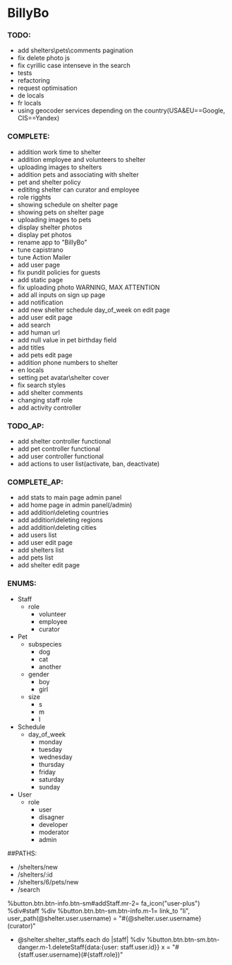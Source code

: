 # BillyBo

### TODO:
- add shelters\pets\comments pagination
- fix delete photo js
- fix cyrillic case intenseve in the search
- tests
- refactoring
- request optimisation
- de locals
- fr locals
- using geocoder services depending on the country(USA&EU==Google, CIS==Yandex)

### COMPLETE:
- addition work time to shelter
- addition employee and volunteers to shelter
- uploading images to shelters
- addition pets and associating with shelter
- pet and shelter policy
- edititng shelter can curator and employee
- role rigghts
- showing schedule on shelter page
- showing pets on shelter page
- uploading images to pets
- display shelter photos
- display pet photos
- rename app to "BillyBo"
- tune capistrano
- tune Action Mailer
- add user page
- fix pundit policies for guests
- add static page
- fix uploading photo WARNING, MAX ATTENTION
- add all inputs on sign up page
- add notification
- add new shelter schedule day_of_week on edit page
- add user edit page
- add search
- add human url
- add null value in pet birthday field
- add titles
- add pets edit page
- addition phone numbers to shelter
- en locals
- setting pet avatar\shelter cover
- fix search styles
- add shelter comments
- changing staff role
- add activity controller

### TODO_AP:
- add shelter controller functional
- add pet controller functional
- add user controller functional
- add actions to user list(activate, ban, deactivate)

### COMPLETE_AP:
- add stats to main page admin panel
- add home page in admin panel(/admin)
- add addition\deleting countries
- add addition\deleting regions
- add addition\deleting cities
- add users list
- add user edit page
- add shelters list
- add pets list
- add shelter edit page

### ENUMS:
- Staff
  - role
    - volunteer
    - employee
    - curator
 - Pet
   - subspecies
     - dog
     - cat
     - another
   - gender
     - boy
     - girl
   - size
     - s
     - m
     - l
- Schedule
  - day_of_week
    - monday
    - tuesday
    - wednesday
    - thursday
    - friday
    - saturday
    - sunday
- User
  - role
    - user
    - disagner
    - developer
    - moderator
    - admin

##PATHS:
- /shelters/new
- /shelters/:id
- /shelters/6/pets/new
- /search

%button.btn.btn-info.btn-sm#addStaff.mr-2= fa_icon("user-plus")
%div#staff
  %div
    %button.btn.btn-sm.btn-info.m-1= link_to "li", user_path(@shelter.user.username)
    = "#{@shelter.user.username}(curator)"
  - @shelter.shelter_staffs.each do |staff|
    %div
      %button.btn.btn-sm.btn-danger.m-1.deleteStaff{data:{user: staff.user.id}} x
      = "#{staff.user.username}(#{staff.role})"